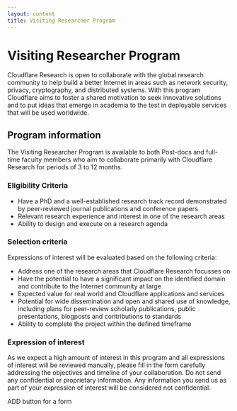 ```yaml
---
layout: content
title: Visiting Researcher Program
---
```


# Visiting Researcher Program

Cloudflare Research is open to collaborate with the global research community to help build a better Internet in areas such as network security, privacy, cryptography, and distributed systems. With this program Cloudflare aims to foster a shared motivation to seek innovative solutions and to put ideas that emerge in academia to the test in deployable services that will be used worldwide. 


## Program information
The Visiting Researcher Program is available to both Post-docs and full-time faculty members who aim to collaborate primarily with Cloudflare Research for periods of 3 to 12 months.

### Eligibility Criteria
- Have a PhD and a well-established research track record demonstrated by peer-reviewed journal publications and conference papers
- Relevant research experience and interest in one of the research areas
- Ability to design and execute on a research agenda

### Selection criteria
Expressions of interest will be evaluated based on the following criteria:
- Address one of the research areas that Cloudflare Research focusses on
- Have the potential to have a significant impact on the identified domain and contribute to the Internet community at large
- Expected value for real world and Cloudflare applications and services
- Potential for wide dissemination and open and shared use of knowledge, including plans for peer-review scholarly publications, public presentations, blogposts and contributions to standards
- Ability to complete the project within the defined timeframe

### Expression of interest
As we expect a high amount of interest in this program and all expressions of interest will be reviewed manually, please fill in the form carefully addressing the objectives and timeline of your collaboration. Do not send any confidential or proprietary information. Any information you send us as part of your expression of interest will be considered not confidential.

ADD button for a form

